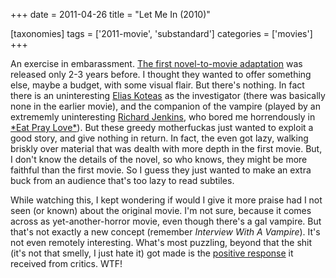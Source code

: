 +++
date = 2011-04-26
title = "Let Me In (2010)"

[taxonomies]
tags = ['2011-movie', 'substandard']
categories = ['movies']
+++

An exercise in embarassment. [The first novel-to-movie adaptation] was
released only 2-3 years before. I thought they wanted to offer something
else, maybe a budget, with some visual flair. But there\'s nothing. In
fact there is an uninteresting [Elias Koteas] as the investigator (there
was basically none in the earlier movie), and the companion of the
vampire (played by an extrememly uninteresting [Richard Jenkins], who
bored me horrendously in [\*Eat Pray Love\*]). But these greedy
motherfuckas just wanted to exploit a good story, and give nothing in
return. In fact, the even got lazy, walking briskly over material that
was dealth with more depth in the first movie. But, I don\'t know the
details of the novel, so who knows, they might be more faithful than the
first movie. So I guess they just wanted to make an extra buck from an
audience that\'s too lazy to read subtiles.

While watching this, I kept wondering if would I give it more praise had
I not seen (or known) about the original movie. I\'m not sure, because
it comes across as yet-another-horror movie, even though there\'s a gal
vampire. But that\'s not exactly a new concept (remember *Interview With
A Vampire*). It\'s not even remotely interesting. What\'s most puzzling,
beyond that the shit (it\'s not that smelly, I just hate it) got made is
the [positive response] it received from critics. WTF!

  [The first novel-to-movie adaptation]: http://movies.tshepang.net/let-the-right-one-in-2008
  [Elias Koteas]: http://en.wikipedia.org/wiki/Elias_Koteas
  [Richard Jenkins]: http://en.wikipedia.org/wiki/Richard_Jenkins
  [\*Eat Pray Love\*]: http://movies.tshepang.net/eat-pray-love-2010
  [positive response]: http://en.wikipedia.org/wiki/Let_Me_In_(film)#Critical_response
